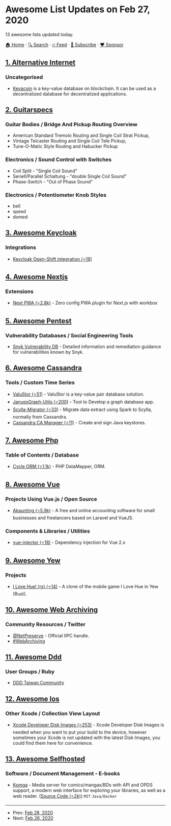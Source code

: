 # Awesome List Updates on Feb 27, 2020

13 awesome lists updated today.

[🏠 Home](/README.md) · [🔍 Search](https://www.trackawesomelist.com/search/) · [🔥 Feed](https://www.trackawesomelist.com/rss.xml) · [📮 Subscribe](https://trackawesomelist.us17.list-manage.com/subscribe?u=d2f0117aa829c83a63ec63c2f&id=36a103854c) · [❤️  Sponsor](https://github.com/sponsors/theowenyoung)



## [1. Alternative Internet](/content/redecentralize/alternative-internet/README.md)

### Uncategorised

*   [Kevacoin](http://kevacoin.org) is a key-value database on blockchain. It can be used as a decentralized database for decentralized applications.

## [2. Guitarspecs](/content/gitfrage/guitarspecs/README.md)

### Guitar Bodies / Bridge And Pickup Routing Overview

*   American Standard Tremolo Routing and Single Coil Strat Pickup,
*   Vintage Telcaster Routing and Single Coil Tele Pickup,
*   Tune-O-Matic Style Routing and Habucker Pickup

### Electronics / Sound Control with Switches

*   Coil Split - "Single Coil Sound"
*   Seriell/Parallel Schaltung - "double Single Coil Sound"
*   Phase-Switch - "Out of Phase Sound"

### Electronics / Potentiometer Knob Styles

*   bell
*   speed
*   domed

## [3. Awesome Keycloak](/content/thomasdarimont/awesome-keycloak/README.md)

### Integrations

*   [Keycloak Open-Shift integration (⭐18)](https://github.com/keycloak/openshift-integration)

## [4. Awesome Nextjs](/content/unicodeveloper/awesome-nextjs/README.md)

### Extensions

*   [Next PWA (⭐2.8k)](https://github.com/shadowwalker/next-pwa) - Zero config PWA plugin for Next.js with workbox

## [5. Awesome Pentest](/content/enaqx/awesome-pentest/README.md)

### Vulnerability Databases / Social Engineering Tools

*   [Snyk Vulnerability DB](https://snyk.io/vuln/) - Detailed information and remediation guidance for vulnerabilities known by Snyk.

## [6. Awesome Cassandra](/content/Anant/awesome-cassandra/README.md)

### Tools / Custom Time Series

*   [ValuStor (⭐51)](https://github.com/Sensaphone/ValuStor) - ValuStor is a key-value pair database solution.
*   [JanuesGraph-Utils (⭐200)](https://github.com/IBM/janusgraph-utils) - Tool to Develop a graph database app.
*   [Scylla-Migrator (⭐33)](https://github.com/scylladb/scylla-migrator) - Migrate data extract using Spark to Scylla, normally from Cassandra.
*   [Cassandra CA Manager (⭐11)](https://github.com/eevans/cassandra-ca-manager) - Create and sign Java keystores.

## [7. Awesome Php](/content/ziadoz/awesome-php/README.md)

### Table of Contents / Database

*   [Cycle ORM (⭐1.1k)](https://github.com/cycle/orm) - PHP DataMapper, ORM.

## [8. Awesome Vue](/content/vuejs/awesome-vue/README.md)

### Projects Using Vue.js / Open Source

*   [Akaunting (⭐5.9k)](https://github.com/akaunting/akaunting) - A free and online accounting software for small businesses and freelancers based on Laravel and VueJS.

### Components & Libraries / Utilities

*   [vue-injector (⭐18)](https://github.com/Scandltd/vue-injector) - Dependency injection for Vue 2.x

## [9. Awesome Yew](/content/jetli/awesome-yew/README.md)

### Projects

*   [I Love Hue! (rs) (⭐14)](https://github.com/noc7c9/i-love-hue-rs) - A clone of the mobile game I Love Hue in Yew (Rust).

## [10. Awesome Web Archiving](/content/iipc/awesome-web-archiving/README.md)

### Community Resources / Twitter

*   [@NetPreserve](https://twitter.com/NetPreserve) - Official IIPC handle.
*   [#WebArchiving](https://twitter.com/search?q=%23webarchiving)

## [11. Awesome Ddd](/content/heynickc/awesome-ddd/README.md)

### User Groups / Ruby

*   [DDD Taiwan Community](https://www.facebook.com/groups/dddtaiwan/)

## [12. Awesome Ios](/content/vsouza/awesome-ios/README.md)

### Other Xcode / Collection View Layout

*   [Xcode Developer Disk Images (⭐253)](https://github.com/haikieu/xcode-developer-disk-image-all-platforms) - Xcode Developer Disk Images is needed when you want to put your build to the device, however sometimes your Xcode is not updated with the latest Disk Images, you could find them here for convenience.

## [13. Awesome Selfhosted](/content/awesome-selfhosted/awesome-selfhosted/README.md)

### Software / Document Management - E-books

*   [Komga](https://komga.org) - Media server for comics/mangas/BDs with API and OPDS support, a modern web interface for exploring your libraries, as well as a web reader. ([Source Code (⭐2k)](https://github.com/gotson/komga)) `MIT` `Java/Docker`

---

- Prev: [Feb 28, 2020](/content/2020/02/28/README.md)
- Next: [Feb 26, 2020](/content/2020/02/26/README.md)